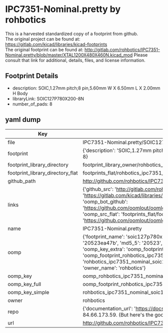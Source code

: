 # IPC7351-Nominal.pretty by rohbotics  
This is a harvested standardized copy of a footprint from github.  
The original project can be found at:  
https://gitlab.com/kicad/libraries/kicad-footprints  
The original footprint can be found at:
http://gitlab.com/rohbotics/IPC7351-Nominal.pretty/blob/master/XTAL1200X480X460N.kicad_mod
Please consult that link for additional, details, files, and license information.  
## Footprint Details
* description: SOIC,1.27mm pitch;8 pin,5.60mm W X 6.50mm L X 2.00mm H Body  
* libraryLink: SOIC127P780X200-8N  
* number_of_pads: 8  
## yaml dump  
| Key | Value |  
| --- | --- |  
| file | IPC7351-Nominal.pretty/SOIC127P780X200-8N.kicad_mod |  
| footprint | {'description': 'SOIC,1.27mm pitch;8 pin,5.60mm W X 6.50mm L X 2.00mm H Body', 'libraryLink': 'SOIC127P780X200-8N', 'number_of_pads': 8} |  
| footprint_library_directory | footprint_library_owner/rohbotics_IPC7351-Nominal.pretty |  
| footprint_library_directory_flat | footprints_flat/rohbotics_ipc7351_nominal_soic127p780x200_8n/working |  
| github_path | http://github.com/rohbotics/IPC7351-Nominal.pretty/blob/master/SOIC127P780X200-8N.kicad_mod |  
| links | {'github_src': 'http://gitlab.com/rohbotics/IPC7351-Nominal.pretty/blob/master/XTAL1200X480X460N.kicad_mod', 'github_src_repo': 'https://gitlab.com/kicad/libraries/kicad-footprints', 'oomp_bot': 'footprints/rohbotics_ipc7351_nominal_soic127p780x200_8n/working', 'oomp_bot_github': 'https://github.com/oomlout/oomlout_oomp_footprint_bot/tree/main/footprints/rohbotics_ipc7351_nominal_soic127p780x200_8n/working', 'oomp_src_flat': 'footprints_flat/footprints_flat/rohbotics_ipc7351_nominal_soic127p780x200_8n/working', 'oomp_src_flat_github': 'https://github.com/oomlout/oomlout_oomp_footprint_src/tree/main/footprints_flat/rohbotics_ipc7351_nominal_soic127p780x200_8n/working'} |  
| name | IPC7351-Nominal.pretty |  
| oomp | {'footprint_name': 'soic127p780x200_8n', 'library_name': 'ipc7351_nominal', 'md5': '20523ea47ba904c2d5b859dfe0555d2b', 'md5_10': '20523ea47b', 'md5_5': '20523', 'md5_6': '20523e', 'oomp_key': 'oomp_rohbotics_ipc7351_nominal_soic127p780x200_8n', 'oomp_key_extra': 'oomp_footprint_rohbotics_ipc7351_nominal_soic127p780x200_8n', 'oomp_key_full': 'oomp_footprint_rohbotics_ipc7351_nominal_soic127p780x200_8n_20523e', 'oomp_key_simple': 'rohbotics_ipc7351_nominal_soic127p780x200_8n', 'original_filename': 'IPC7351-Nominal.pretty/SOIC127P780X200-8N.kicad_mod', 'owner_name': 'rohbotics'} |  
| oomp_key | oomp_rohbotics_ipc7351_nominal_soic127p780x200_8n |  
| oomp_key_full | oomp_footprint_rohbotics_ipc7351_nominal_soic127p780x200_8n |  
| oomp_key_simple | rohbotics_ipc7351_nominal_soic127p780x200_8n |  
| owner | rohbotics |  
| repo | {'documentation_url': 'https://docs.github.com/rest/overview/resources-in-the-rest-api#rate-limiting', 'message': "API rate limit exceeded for 84.66.173.59. (But here's the good news: Authenticated requests get a higher rate limit. Check out the documentation for more details.)"} |  
| url | http://github.com/rohbotics/IPC7351-Nominal.pretty |  

